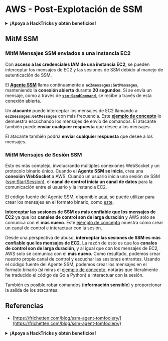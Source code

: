 # AWS - Post-Explotación de SSM

<details>

<summary><strong>¡Apoya a HackTricks y obtén beneficios!</strong></summary>

* Si deseas ver a tu **empresa anunciada en HackTricks** o si deseas acceder a la **última versión de PEASS o descargar HackTricks en PDF**, ¡consulta los [**PLANES DE SUSCRIPCIÓN**](https://github.com/sponsors/carlospolop)!
* Obtén el [**oficial PEASS & HackTricks swag**](https://peass.creator-spring.com)
* Descubre [**The PEASS Family**](https://opensea.io/collection/the-peass-family), nuestra colección de exclusivos [**NFTs**](https://opensea.io/collection/the-peass-family)
* **Únete al** 💬 [**grupo de Discord**](https://discord.gg/hRep4RUj7f) o al [**grupo de telegram**](https://t.me/peass) o **sígueme** en **Twitter** 🐦 [**@carlospolopm**](https://twitter.com/carlospolopm).

</details>

## MitM SSM

### MitM Mensajes SSM enviados a una instancia EC2 <a href="#intercept-ec2-messages" id="intercept-ec2-messages"></a>

Con **acceso a las credenciales IAM de una instancia EC2**, se pueden interceptar los mensajes de EC2 y las sesiones de SSM debido al manejo de autenticación de SSM.

El [**Agente SSM**](https://github.com/aws/amazon-ssm-agent) llama continuamente a **`ec2messages:GetMessages`**, manteniendo la **conexión abierta** durante **20 segundos**. Si se envía un mensaje, como a través de [**`ssm:SendCommand`**](https://docs.aws.amazon.com/cli/latest/reference/ssm/send-command.html), se recibe a través de esta conexión abierta.

Un **atacante** puede interceptar los mensajes de EC2 llamando a **`ec2messages:GetMessages`** con más frecuencia. Este [**ejemplo de concepto**](https://github.com/Frichetten/ssm-agent-research/tree/main/ssm-document-interception) lo demuestra escuchando los mensajes de envío de comandos. El atacante también puede **enviar cualquier respuesta** que desee a los mensajes.

El atacante también podría **enviar cualquier respuesta** que desee a los mensajes.

### MitM Mensajes de Sesión SSM

Esto es más complejo, involucrando múltiples conexiones WebSocket y un protocolo binario único. Cuando el **Agente SSM se inicia**, crea una **conexión WebSocket** a AWS. Cuando un usuario inicia una sesión de SSM ([ssm:StartSession](https://docs.aws.amazon.com/cli/latest/reference/ssm/start-session.html)), el **canal de control inicia un canal de datos** para la comunicación entre el usuario y la instancia EC2.

El código fuente del Agente SSM, disponible [aquí](https://github.com/aws/amazon-ssm-agent), se puede utilizar para crear los mensajes en el formato binario, como [este](https://github.com/aws/amazon-ssm-agent/blob/21c85d674bbb44dd13cd8738d1b9d86658a6b18e/agent/session/contracts/agentmessage.go#L73).

**Interceptar las sesiones de SSM es más confiable que los mensajes de EC2** ya que los **canales de control son de larga duración** y AWS solo se comunica con el **más nuevo**. Este [ejemplo de concepto](https://github.com/Frichetten/ssm-agent-research/tree/main/ssm-session-interception) muestra cómo crear un canal de control e interactuar con la sesión.

Desde una perspectiva de abuso, **interceptar las sesiones de SSM es más confiable que los mensajes de EC2**. La razón de esto es que los **canales de control son de larga duración**, y al igual que con los mensajes de EC2, AWS solo se comunica con el **más nuevo**. Como resultado, podemos crear nuestro propio canal de control y escuchar las sesiones entrantes. Usando el código fuente del Agente SSM, podemos crear los mensajes en el formato binario (si miras el [ejemplo de concepto](https://github.com/Frichetten/ssm-agent-research/tree/main/ssm-session-interception), notarás que literalmente he traducido el código de Go a Python) e interactuar con la sesión.

También es posible robar comandos (**información sensible**) y proporcionar la salida de los atacantes.

## Referencias

* [https://frichetten.com/blog/ssm-agent-tomfoolery/](https://frichetten.com/blog/ssm-agent-tomfoolery/)

<details>

<summary><strong>¡Apoya a HackTricks y obtén beneficios!</strong></summary>

* Si deseas ver a tu **empresa anunciada en HackTricks** o si deseas acceder a la **última versión de PEASS o descargar HackTricks en PDF**, ¡consulta los [**PLANES DE SUSCRIPCIÓN**](https://github.com/sponsors/carlospolop)!
* Obtén el [**oficial PEASS & HackTricks swag**](https://peass.creator-spring.com)
* Descubre [**The PEASS Family**](https://opensea.io/collection/the-peass-family), nuestra colección de exclusivos [**NFTs**](https://opensea.io/collection/the-peass-family)
* **Únete al** 💬 [**grupo de Discord**](https://discord.gg/hRep4RUj7f) o al [**grupo de telegram**](https://t.me/peass) o **sígueme** en **Twitter** 🐦 [**@carlospolopm**](https://twitter.com/carlospolopm).

</details>